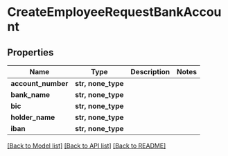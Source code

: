 # CreateEmployeeRequestBankAccount


## Properties
Name | Type | Description | Notes
------------ | ------------- | ------------- | -------------
**account_number** | **str, none_type** |  | 
**bank_name** | **str, none_type** |  | 
**bic** | **str, none_type** |  | 
**holder_name** | **str, none_type** |  | 
**iban** | **str, none_type** |  | 

[[Back to Model list]](../README.md#documentation-for-models) [[Back to API list]](../README.md#documentation-for-api-endpoints) [[Back to README]](../README.md)


